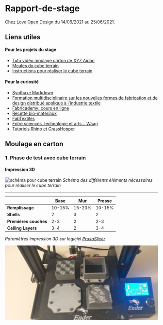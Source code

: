 # Rapport-de-stage
Chez [Love Open Design](https://love-open-design.com/) du 14/06/2021 au 25/06/2021.

## Liens utiles
#### Pour les projets du stage
- [Tuto vidéo moulage carton de XYZ Aidan](https://www.youtube.com/watch?v=0ItPfhx3ulw)
- [Moules du cube terrain](https://www.thingiverse.com/thing:3912997)
- [Instructions pour réaliser le cube terrain](https://www.instructables.com/Recycle-Cardboard-Into-Anything-With-3D-Printing/)

#### Pour la curiosité
- [Synthaxe Markdown](https://www.markdownguide.org/cheat-sheet)
- [Formation multidisciplinaire sur les nouvelles formes de fabrication et de design distribué appliqué à l'industrie textile](https://textile-academy.org/)
- [Fabricademy: cours en ligne](https://vimeo.com/showcase/7626171)
- [Recette bio-matériaux](https://drive.google.com/file/d/1Lm147nvWkxxmPf5Oh2wU5a8eonpqHCVc/view)
- [FabTextiles](http://fabtextiles.org/)
- [Entre sciences, technologie et arts... Waag](https://waag.org/)
- [Tutoriels Rhino et GrassHopper](https://class.textile-academy.org/tutorials/)

## Moulage en carton


### 1. Phase de test avec cube terrain

#### Impression 3D


![schéma pour cube terrain](img/schéma-de-fonctionnement.png)
*Schéma des différents éléments nécessaires pour réaliser le cube terrain*

---

|  | Base | Mur | Presse |
| --- | --- | --- | --- |
| **Remplissage** | 10-15% | 15-20% | 10-15% |
| **Shells** | 2 | 3 | 2 |
| **Premières couches** | 2-3 | 2 | 2-3|
| **Ceiling Layers** | 3-4 | 2 | 3-4|

*Paramètres impression 3D sur logiciel [PrusaSlicer](https://www.prusa3d.com/prusaslicer/)*


![impression du cube terrain](img/20210615_112515.jpg)





